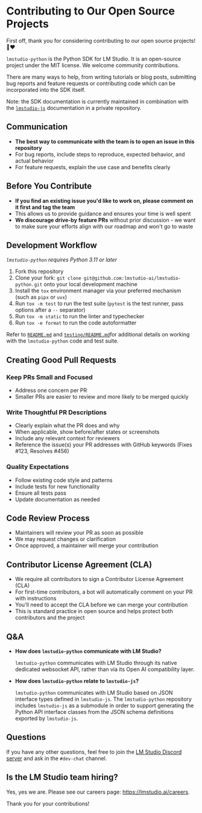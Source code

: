 # Contributing to Our Open Source Projects

First off, thank you for considering contributing to our open source projects! 👾❤️ 

`lmstudio-python` is the Python SDK for LM Studio. It is an open-source project under the MIT license. We welcome community contributions. 

There are many ways to help, from writing tutorials or blog posts, submitting bug reports and feature requests or contributing code which can be incorporated into the SDK itself.

Note: the SDK documentation is currently maintained in combination with the [`lmstudio-js`](https://github.com/lmstudio-ai/lmstudio-js) documentation in a private repository.


## Communication

- **The best way to communicate with the team is to open an issue in this repository**
- For bug reports, include steps to reproduce, expected behavior, and actual behavior
- For feature requests, explain the use case and benefits clearly

## Before You Contribute

- **If you find an existing issue you'd like to work on, please comment on it first and tag the team**
- This allows us to provide guidance and ensures your time is well spent
- **We discourage drive-by feature PRs** without prior discussion - we want to make sure your efforts align with our roadmap and won't go to waste

## Development Workflow

_`lmstudio-python` requires Python 3.11 or later_

1. Fork this repository
2. Clone your fork: `git clone git@github.com:lmstudio-ai/lmstudio-python.git` onto your local development machine
3. Install the `tox` environment manager via your preferred mechanism (such as `pipx` or `uvx`)
4. Run `tox -m test` to run the test suite (`pytest` is the test runner, pass options after a `--` separator)
5. Run `tox -m static` to run the linter and typechecker
6. Run `tox -e format` to run the code autoformatter

Refer to [`README.md`](./README.md) and [`testing/README.md`](testing/README.md)for additional details
on working with the `lmstudio-python` code and test suite.

## Creating Good Pull Requests

### Keep PRs Small and Focused

- Address one concern per PR
- Smaller PRs are easier to review and more likely to be merged quickly

### Write Thoughtful PR Descriptions

- Clearly explain what the PR does and why
- When applicable, show before/after states or screenshots
- Include any relevant context for reviewers
- Reference the issue(s) your PR addresses with GitHub keywords (Fixes #123, Resolves #456)

### Quality Expectations

- Follow existing code style and patterns
- Include tests for new functionality
- Ensure all tests pass
- Update documentation as needed

## Code Review Process

- Maintainers will review your PR as soon as possible
- We may request changes or clarification
- Once approved, a maintainer will merge your contribution

## Contributor License Agreement (CLA)

- We require all contributors to sign a Contributor License Agreement (CLA)
- For first-time contributors, a bot will automatically comment on your PR with instructions
- You'll need to accept the CLA before we can merge your contribution
- This is standard practice in open source and helps protect both contributors and the project

## Q&A

- **How does `lmstudio-python` communicate with LM Studio?**

  `lmstudio-python` communicates with LM Studio through its native dedicated websocket API, rather than via its Open AI compatibility layer.

- **How does `lmstudio-python` relate to `lmstudio-js`?**

  `lmstudio-python` communicates with LM Studio based on JSON interface types defined in `lmstudio-js`.
  The `lmstudio-python` repository includes `lmstudio-js` as a submodule in order to support generating
  the Python API interface classes from the JSON schema definitions exported by `lmstudio-js`.

## Questions

If you have any other questions, feel free to join the [LM Studio Discord server](https://discord.gg/pwQWNhmQTY) and ask in the `#dev-chat` channel.

## Is the LM Studio team hiring?

Yes, yes we are. Please see our careers page: https://lmstudio.ai/careers.

Thank you for your contributions!
